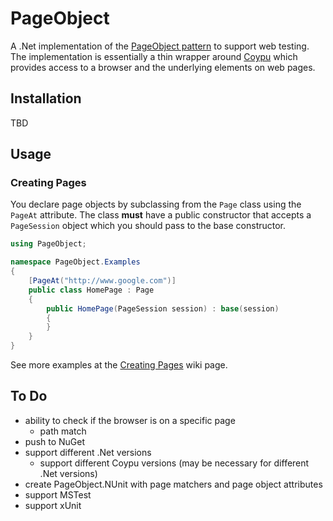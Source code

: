 # PageObject
A .Net implementation of the [PageObject pattern](http://martinfowler.com/bliki/PageObject.html) to support web testing.
The implementation is essentially a thin wrapper around [Coypu](https://github.com/featurist/coypu) which provides access to a browser and the underlying
elements on web pages.

## Installation
TBD

## Usage

### Creating Pages
You declare page objects by subclassing from the `Page` class using the `PageAt` attribute.
The class **must** have a public constructor that accepts a `PageSession` object which you should pass to the base constructor. 

```cs
using PageObject;

namespace PageObject.Examples
{
    [PageAt("http://www.google.com")]
    public class HomePage : Page
    {
        public HomePage(PageSession session) : base(session)
        {
        }
    }
}
```

See more examples at the [Creating Pages](https://github.com/dwhelan/PageObject/wiki/Creating-Pages) wiki page.

## To Do
 - ability to check if the browser is on a specific page
   - path match
 - push to NuGet
 - support different .Net versions
    - support different Coypu versions (may be necessary for different .Net versions)
 - create PageObject.NUnit with page matchers and page object attributes
 - support MSTest
 - support xUnit  

